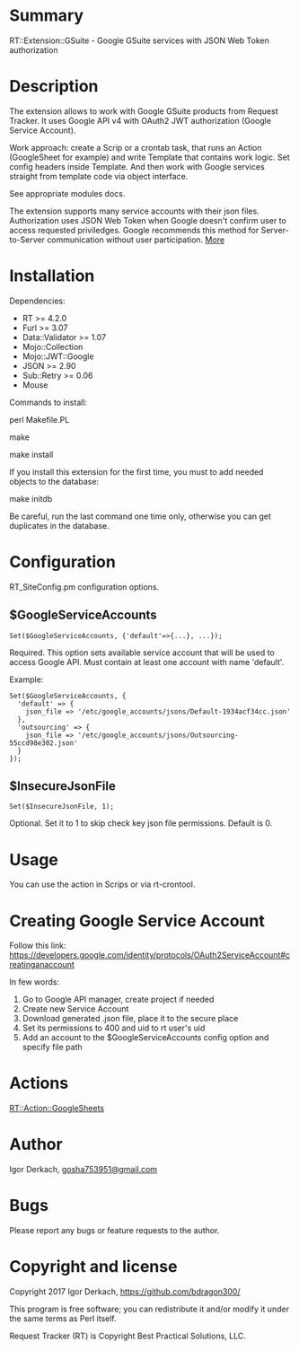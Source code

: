 # Summary

RT::Extension::GSuite - Google GSuite services with JSON Web Token authorization

# Description

The extension allows to work with Google GSuite products from Request Tracker.
It uses Google API v4 with OAuth2 JWT authorization (Google Service Account).

Work approach: create a Scrip or a crontab task, that runs an Action
(GoogleSheet for example) and write Template that contains work logic. Set
config headers inside Template. And then work with Google services straight 
from template code via object interface.

See appropriate modules docs.

The extension supports many service accounts with their json files. Authorization
uses JSON Web Token when Google doesn't confirm user to access requested
priviledges. Google recommends this method for Server-to-Server communication
without user participation. [More](https://developers.google.com/identity/protocols/OAuth2)

# Installation

Dependencies:

* RT >= 4.2.0
* Furl >= 3.07
* Data::Validator >= 1.07
* Mojo::Collection
* Mojo::JWT::Google
* JSON >= 2.90
* Sub::Retry >= 0.06
* Mouse

Commands to install:

  perl Makefile.PL

  make
  
  make install

If you install this extension for the first time, you must to add needed objects
to the database:

  make initdb

Be careful, run the last command one time only, otherwise you can get duplicates
in the database.

# Configuration

RT_SiteConfig.pm configuration options.

## $GoogleServiceAccounts

```
Set($GoogleServiceAccounts, {'default'=>{...}, ...});
```

Required. This option sets available service account that will be used to access
Google API. Must contain at least one account with name 'default'. 

Example:

```
Set($GoogleServiceAccounts, {
  'default' => {
    json_file => '/etc/google_accounts/jsons/Default-1934acf34cc.json'
  },
  'outsourcing' => {
    json_file => '/etc/google_accounts/jsons/Outsourcing-55ccd98e302.json'
  }
});
```

## $InsecureJsonFile

```
Set($InsecureJsonFile, 1);
```

Optional. Set it to 1 to skip check key json file permissions. Default is 0.

# Usage

You can use the action in Scrips or via rt-crontool.

# Creating Google Service Account

Follow this link: https://developers.google.com/identity/protocols/OAuth2ServiceAccount#creatinganaccount

In few words:

1. Go to Google API manager, create project if needed
2. Create new Service Account
3. Download generated .json file, place it to the secure place
4. Set its permissions to 400 and uid to rt user's uid
5. Add an account to the $GoogleServiceAccounts config option and specify file path

# Actions

[RT::Action::GoogleSheets](README.GoogleSheets.md)

# Author

Igor Derkach, <gosha753951@gmail.com>


# Bugs

Please report any bugs or feature requests to the author.


# Copyright and license

Copyright 2017 Igor Derkach, <https://github.com/bdragon300/>

This program is free software; you can redistribute it and/or modify it under
the same terms as Perl itself.

Request Tracker (RT) is Copyright Best Practical Solutions, LLC.
